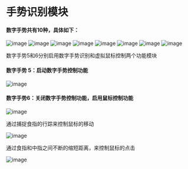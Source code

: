 # 手势识别模块

#### 数字手势共有10种，具体如下：

![image](https://github.com/MarsperL/baisi-Brainmap/assets/81470896/eacd3332-a3f2-475b-95a8-37330fe5c67e)
![image](https://github.com/MarsperL/baisi-Brainmap/assets/81470896/550de677-fb60-4b08-a844-a744885fe90a)
![image](https://github.com/MarsperL/baisi-Brainmap/assets/81470896/8d0ba31e-342a-456f-83c6-0decd097bffd)
![image](https://github.com/MarsperL/baisi-Brainmap/assets/81470896/9f056f8e-de45-456c-8bb5-c5575fdf31a0)
![image](https://github.com/MarsperL/baisi-Brainmap/assets/81470896/372dd21d-7dc7-4190-847a-e50189e58145)
![image](https://github.com/MarsperL/baisi-Brainmap/assets/81470896/306f88c5-4fa8-421b-a70f-6f08c3bfd8bd)
![image](https://github.com/MarsperL/baisi-Brainmap/assets/81470896/e3e98d69-ca02-4f7d-8ab0-b4d0b2a503a1)
![image](https://github.com/MarsperL/baisi-Brainmap/assets/81470896/3a7b355a-424f-4596-8e12-c75998a3b4ef)


数字手势5和6分别启用数字手势识别和虚拟鼠标控制两个功能模块

#### 数字手势 5：启动数字手势控制功能

![image](https://github.com/MarsperL/baisi-Brainmap/assets/81470896/899b9bfa-c933-40c9-96f5-6ad7b1f25727)

#### 数字手势6：关闭数字手势控制功能，启用鼠标控制功能                   

![image](https://github.com/MarsperL/baisi-Brainmap/assets/81470896/5a0e7f0a-8fe7-4494-b096-6d78d3d04b13)


通过捕捉食指的行踪来控制鼠标的移动

![image](https://github.com/MarsperL/baisi-Brainmap/assets/81470896/540d4ca5-653e-40de-9914-06aef9666f1a)


通过食指和中指之间不断的缩短距离，来控制鼠标的点击

![image](https://github.com/MarsperL/baisi-Brainmap/assets/81470896/9459b952-13bf-4ec4-9e03-9b83f3868b8b)
